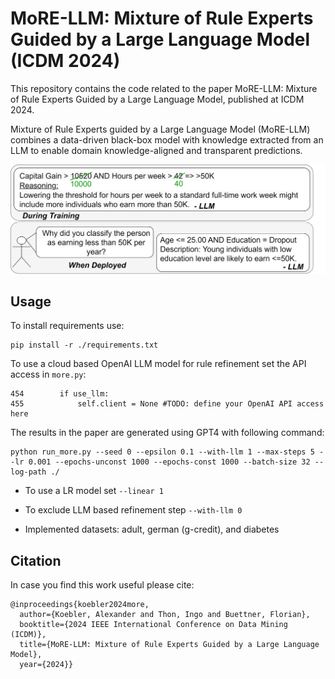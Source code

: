 # MoRE-LLM: Mixture of Rule Experts Guided by a Large Language Model (ICDM 2024)

This repository contains the code related to the paper MoRE-LLM: Mixture of Rule Experts Guided by a Large Language Model, published at ICDM 2024.

Mixture of Rule Experts guided by a Large Language Model (MoRE-LLM) combines a data-driven black-box model with knowledge extracted from an LLM to enable domain knowledge-aligned and transparent predictions.

![image](./figures/Figure.png) 

## Usage

To install requirements use:
```
pip install -r ./requirements.txt
```

To use a cloud based OpenAI LLM model for rule refinement set the API access in ```more.py```:
```
454        if use_llm:
455            self.client = None #TODO: define your OpenAI API access here
``` 

The results in the paper are generated using GPT4 with following command:

```
python run_more.py --seed 0 --epsilon 0.1 --with-llm 1 --max-steps 5 --lr 0.001 --epochs-unconst 1000 --epochs-const 1000 --batch-size 32 --log-path ./
```

- To use a LR model set ```--linear 1```

- To exclude LLM based refinement step ```--with-llm 0```

- Implemented datasets: adult, german (g-credit), and diabetes

## Citation
In case you find this work useful please cite:

```
@inproceedings{koebler2024more,
  author={Koebler, Alexander and Thon, Ingo and Buettner, Florian},
  booktitle={2024 IEEE International Conference on Data Mining (ICDM)}, 
  title={MoRE-LLM: Mixture of Rule Experts Guided by a Large Language Model}, 
  year={2024}}
```
